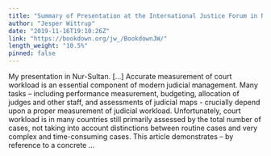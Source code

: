 ```yaml
---
title: "Summary of Presentation at the International Justice Forum in Nur-Sultan 2019"
author: "Jesper Wittrup"
date: "2019-11-16T19:10:26Z"
link: "https://bookdown.org/jw_/BookdownJW/"
length_weight: "10.5%"
pinned: false
---
```


My presentation in Nur-Sultan. [...] Accurate measurement of court workload is an essential component of modern judicial management. Many tasks – including performance measurement, budgeting, allocation of judges and other staff, and assessments of judicial maps - crucially depend upon a proper measurement of judicial workload. Unfortunately, court workload is in many countries still primarily assessed by the total number of cases, not taking into account distinctions between routine cases and very complex and time-consuming cases. This article demonstrates – by reference to a concrete ...
